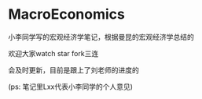 # MacroEconomics

小李同学写的宏观经济学笔记，根据曼昆的宏观经济学总结的 

欢迎大家watch star fork三连

会及时更新，目前是跟上了刘老师的进度的

(ps: 笔记里Lxx代表小李同学的个人意见)
